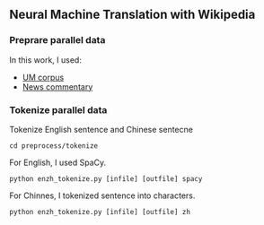## Neural Machine Translation with Wikipedia

### Preprare parallel data

In this work, I used:

* [UM corpus](http://nlp2ct.cis.umac.mo/um-corpus/)
* [News commentary](http://data.statmt.org/news-commentary/v15)

### Tokenize parallel data

Tokenize English sentence and Chinese sentecne
```
cd preprocess/tokenize
```

For English, I used SpaCy.
```
python enzh_tokenize.py [infile] [outfile] spacy
```

For Chinnes, I tokenized sentence into characters.
```
python enzh_tokenize.py [infile] [outfile] zh
```


